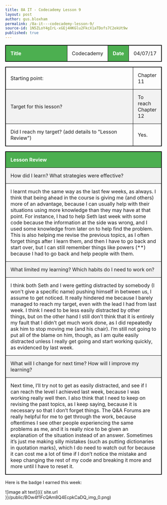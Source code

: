 ```yaml
---
title: 8A IT - Codecademy Lesson 9
layout: post
author: gus.bloxham
permalink: /8a-it---codecademy-lesson-9/
source-id: 1N5ZLoY4gIrL-xGEj4HKGlu2FkcX1aTDofs7C2ekUt9w
published: true
---
```


<html>
<head>
<style>
table, th, td {
    border: 1px solid black;
}
table, th, td {
    width: 100%;
}
th, td {
    padding: 15px;
    text-align: left;
}
th {
    background-color: #4CAF50;
    color: white;
}
tr:nth-child(even) {background-color: #f2f2f2}
</style>
</head>
<body>

<table>
  <tr>
    <th>Title</th>
    <td>Codecademy</td>
    <th>Date</th>
    <td>04/07/17</td>
  </tr>
</table>


<table>
  <tr>
    <td>Starting point:</td>
    <td>Chapter 11</td>
  </tr>
  <tr>
    <td>Target for this lesson?</td>
    <td>To reach Chapter 12</td>
  </tr>
  <tr>
    <td>Did I reach my target? 
(add details to "Lesson Review")</td>
    <td> Yes.</td>
  </tr>
</table>


<table>
  <tr>
    <th>Lesson Review</th>
  </tr>
  <tr>
    <td>How did I learn? What strategies were effective? </td>
  </tr>
  <tr>
    <td>I learnt much the same way as the last few weeks, as always. I think that being ahead in the course is giving me (and others) more of an advantage, because I can usually help with their situations using more knowledge than they may have at that point. For instance, I had to help Seth last week with some code because the information at the side was wrong, and I used some knowledge from later on to help find the problem. This is also helping me revise the previous topics, as I often forget things after I learn them, and then I have to go back and start over, but I can still remember things like powers (**) because I had to go back and help people with them.</td>
  </tr>
  <tr>
    <td>What limited my learning? Which habits do I need to work on? </td>
  </tr>
  <tr>
    <td>I think both Seth and I were getting distracted by somebody (I won't give a specific name) pushing himself in between us, I assume to get noticed. It really hindered me because I barely managed to reach my target, even with the lead I had from last week. I think I need to be less easily distracted by other things, but on the other hand I still don’t think that it is entirely my fault that I didn’t get much work done, as I did repeatedly ask him to stop moving me (and his chair). I’m still not going to put all of the blame on him, though, as I am quite easily distracted unless I really get going and start working quickly, as evidenced by last week.</td>
  </tr>
  <tr>
    <td>What will I change for next time? How will I improve my learning?</td>
  </tr>
  <tr>
    <td>Next time, I’ll try not to get as easily distracted, and see if I can reach the level I achieved last week, because I was working really well then. I also think that I need to keep on revising the past topics, as I keep saying, because it is necessary so that I don’t forget things. The Q&A Forums are really helpful for me to get through the work, because oftentimes I see other people experiencing the same problems as me, and it is really nice to be given an explanation of the situation instead of an answer. Sometimes it’s just me making silly mistakes (such as putting dictionaries in quotation marks), which I do need to watch out for because it can cost me a lot of time if I don’t notice the mistake and keep changing the rest of my code and breaking it more and more until I have to reset it. </td>
  </tr>
</table>


Here is the badge I earned this week:

![image alt text]({{ site.url }}/public/BOw4f1FcQAm8Q4EcpkCaDQ_img_0.png)

</body>
</html>
